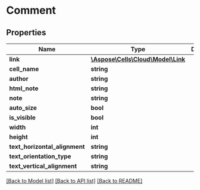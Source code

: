 # Comment

## Properties
Name | Type | Description | Notes
------------ | ------------- | ------------- | -------------
**link** | [**\Aspose\Cells\Cloud\Model\Link**](Link.md) |  | [optional] 
**cell_name** | **string** |  | [optional] 
**author** | **string** |  | [optional] 
**html_note** | **string** |  | [optional] 
**note** | **string** |  | [optional] 
**auto_size** | **bool** |  | [optional] 
**is_visible** | **bool** |  | [optional] 
**width** | **int** |  | [optional] 
**height** | **int** |  | [optional] 
**text_horizontal_alignment** | **string** |  | [optional] 
**text_orientation_type** | **string** |  | [optional] 
**text_vertical_alignment** | **string** |  | [optional] 

[[Back to Model list]](../README.md#documentation-for-models) [[Back to API list]](../README.md#documentation-for-api-endpoints) [[Back to README]](../README.md)


